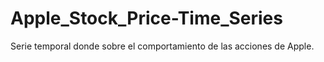 # Apple_Stock_Price-Time_Series
 Serie temporal donde sobre el comportamiento de las acciones de Apple.
